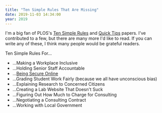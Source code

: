 ```yaml
---
title: "Ten Simple Rules That Are Missing"
date: 2019-11-03 14:34:00
year: 2019
---
```


I'm a big fan of PLOS's [Ten Simple Rules](https://collections.plos.org/ten-simple-rules)
and [Quick Tips](https://collections.plos.org/search?q=ten+quick+tips) papers.
I've contributed to a few,
but there are many more I'd like to read.
If you can write any of these,
I think many people would be grateful readers.

Ten Simple Rules For…

-   …Making a Workplace Inclusive
-   …Holding Senior Staff Accountable
-   …[Being Secure Online](https://ssd.eff.org/)
-   …Grading Student Work Fairly (because we all have unconscious bias)
-   …Explaining Research to Concerned Citizens
-   …Creating a Lab Website That Doesn't Suck
-   …Figuring Out How Much to Charge for Consulting
-   …Negotiating a Consulting Contract
-   …Working with Local Government
